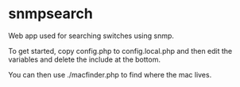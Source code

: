 snmpsearch
==========

Web app used for searching switches using snmp.

To get started, copy config.php to config.local.php and then edit the variables and delete the include at the bottom.

You can then use ./macfinder.php <macaddress> to find where the mac lives.
